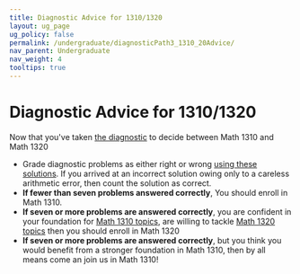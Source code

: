 ```yaml
---
title: Diagnostic Advice for 1310/1320
layout: ug_page
ug_policy: false
permalink: /undergraduate/diagnosticPath3_1310_20Advice/
nav_parent: Undergraduate
nav_weight: 4
tooltips: true
---
```

<h1 class="mb-4">Diagnostic Advice for 1310/1320</h1>

<p> Now that you've taken  <a href="https://math.virginia.edu/undergraduate/placement-files/diagnostic_1310_1320.html">the diagnostic</a> to decide between Math 1310 and Math 1320  </p>

 <ul>
    <li> Grade diagnostic problems as either right or wrong <a href="https://math.virginia.edu/undergraduate/placement-files/ExamB_Solutions.pdf">using these solutions</a>. If you arrived at an incorrect solution owing only to a careless arithmetic error, then count the solution as correct. </li>
    <li> <strong>If fewer than seven problems answered correctly</strong>,  You should enroll in Math 1310.  </li>
      <li> <strong>If seven or more problems are  answered correctly</strong>, you are confident in your foundation for <a href="https://math.virginia.edu/undergraduate/placement-files/1310.html">Math 1310 topics</a>, are willing to tackle  <a href="https://math.virginia.edu/undergraduate/placement-files/1320.html">Math 1320 topics</a> then you should enroll in Math 1320</li>
  	 <li> <strong>If seven or more problems are  answered correctly</strong>, but you think you would benefit from a stronger foundation in Math 1310, then by all means come an join us in Math 1310!</li>
  </ul>
